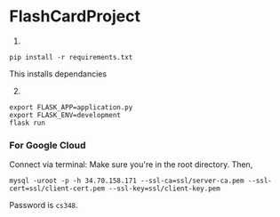 # FlashCardProject

1.
```
pip install -r requirements.txt
```
This installs dependancies

2. 
```
export FLASK_APP=application.py
export FLASK_ENV=development
flask run
```

### For Google Cloud
Connect via terminal: Make sure you're in the root directory. Then,

```
mysql -uroot -p -h 34.70.158.171 --ssl-ca=ssl/server-ca.pem --ssl-cert=ssl/client-cert.pem --ssl-key=ssl/client-key.pem
```

Password is `cs348`.
